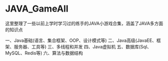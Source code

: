 # JAVA_GameAll
这里整理了一些以前上学时学习过的练手的JAVA小游戏合集，涵盖了JAVA多方面的知识点

一、Java基础(语言、集合框架、OOP、设计模式等)
 二、Java高级(JavaEE、框架、服务器、工具等)
 三、多线程和并发
 四、Java虚拟机
 五、数据库(Sql、MySQL、Redis等)
 六、算法与数据结构
